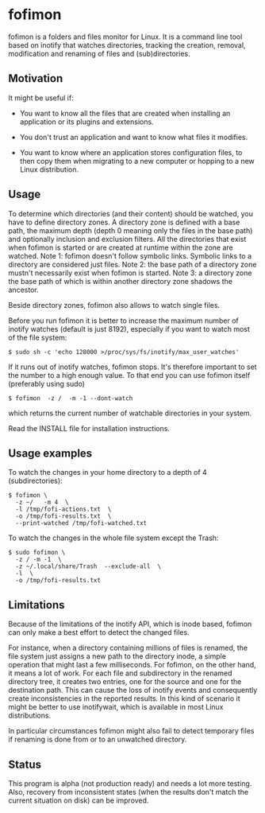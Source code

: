 fofimon
=======

fofimon is a folders and files monitor for Linux.
It is a command line tool based on inotify that watches directories,
tracking the creation, removal, modification and renaming of files and
(sub)directories.

Motivation
----------
It might be useful if:

  - You want to know all the files that are created when installing an
    application or its plugins and extensions.

  - You don't trust an application and want to know what files it modifies.

  - You want to know where an application stores configuration files,
    to then copy them when migrating to a new computer or hopping to a
    new Linux distribution.

Usage
-----

To determine which directories (and their content) should be watched,
you have to define directory zones. A directory zone is defined with
a base path, the maximum depth (depth 0 meaning only the files in the
base path) and optionally inclusion and exclusion filters.
All the directories that exist when fofimon is started or are created
at runtime within the zone are watched.
Note 1: fofimon doesn't follow symbolic links. Symbolic links to a
directory are considered just files.
Note 2: the base path of a directory zone mustn't necessarily
exist when fofimon is started.
Note 3: a directory zone the base path of which is within another
directory zone shadows the ancestor.

Beside directory zones, fofimon also allows to watch single files.

Before you run fofimon it is better to increase the maximum number of
inotify watches (default is just 8192), especially if you want to watch
most of the file system:

    $ sudo sh -c 'echo 128000 >/proc/sys/fs/inotify/max_user_watches'

If it runs out of inotify watches, fofimon stops. It's therefore important
to set the number to a high enough value. To that end you can use fofimon
itself (preferably using sudo)

    $ fofimon  -z /  -m -1 --dont-watch

which returns the current number of watchable directories in your system.

Read the INSTALL file for installation instructions.

Usage examples
--------------

  To watch the changes in your home directory to a depth of 4
  (subdirectories):

    $ fofimon \
      -z ~/   -m 4  \
      -l /tmp/fofi-actions.txt  \
      -o /tmp/fofi-results.txt  \
      --print-watched /tmp/fofi-watched.txt

  To watch the changes in the whole file system except the Trash:

    $ sudo fofimon \
      -z / -m -1  \
      -z ~/.local/share/Trash  --exclude-all  \
      -l  \
      -o /tmp/fofi-results.txt

Limitations
-----------
Because of the limitations of the inotify API, which is inode based,
fofimon can only make a best effort to detect the changed files.

For instance, when a directory containing millions of files is renamed,
the file system just assigns a new path to the directory inode,
a simple operation that might last a few milliseconds. For fofimon, on the
other hand, it means a lot of work. For each file and subdirectory in the
renamed directory tree, it creates two entries, one for the source and one
for the destination path.
This can cause the loss of inotify events and consequently create
inconsistencies in the reported results.
In this kind of scenario it might be better to use inotifywait, which is
available in most Linux distributions.

In particular circumstances fofimon might also fail to detect temporary
files if renaming is done from or to an unwatched directory.

Status
------
This program is alpha (not production ready) and needs a lot more testing.
Also, recovery from inconsistent states (when the results don't match the
current situation on disk) can be improved.
